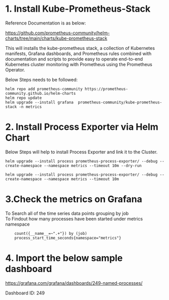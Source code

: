 
# 1. Install Kube-Prometheus-Stack  
Reference Documentation is as below:  

https://github.com/prometheus-community/helm-charts/tree/main/charts/kube-prometheus-stack

This will installs the kube-prometheus stack, a collection of Kubernetes manifests, Grafana dashboards, and Prometheus rules combined with documentation and scripts to provide easy to operate end-to-end Kubernetes cluster monitoring with Prometheus using the Prometheus Operator.

Below Steps needs to be followed: 

    helm repo add prometheus-community https://prometheus-community.github.io/helm-charts
    helm repo update
    helm upgrade --install grafana  prometheus-community/kube-prometheus-stack -n metrics

# 2. Install Process Exporter via Helm Chart  
Below Steps will help to install Process Exporter and link it to the Cluster. 

    helm upgrade --install process prometheus-process-exporter/ --debug --create-namespace --namespace metrics --timeout 10m --dry-run

    helm upgrade --install process prometheus-process-exporter/ --debug --create-namespace --namespace metrics --timeout 10m 

# 3.Check the metrics on Grafana 
To Search all of the time series data points grouping by job  
To Findout how many processes have been started under metrics namespace

        count({__name__=~".+"}) by (job)
        process_start_time_seconds{namespace="metrics"}

# 4. Import the below sample dashboard  
https://grafana.com/grafana/dashboards/249-named-processes/

Dashboard ID: 249